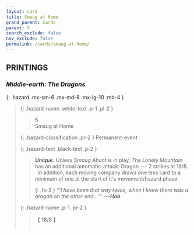 ```yaml
---
layout: card
title: Smaug at Home
grand_parent: Cards
parent: S
search_exclude: false
nav_exclude: false
permalink: /cards/smaug-at-home/
---
```


## PRINTINGS


### _Middle-earth: The Dragons_

{: .hazard .mx-sm-6 .mx-md-8 .mx-lg-10 .mb-4 }
> {: .hazard-name .white-text .p-1 .pl-2 }
> > <div class="hazard-mp">5</div>
> > <div class="card-name">Smaug at Home</div>
>
> {: .hazard-classification .pr-2 }
> Permanent-event
>
> {: .hazard-text .black-text .p-2 }
> > _**Unique.**_ Unless _Smaug Ahunt_ is in play, _The Lonely Mountain_ has an additional automatic-attack: Dragon --- 2 strikes at 18/8. <br>&ensp;In addition, each moving company draws one less card to a minimum of one at the start of it's movement/hazard phase. 
> > 
> > {: .fs-3 } 
> > _“‘I have been that way twice, when I knew there was a dragon on the other end...’”_ ***---&#65279;Hob*** 
>
> {: .hazard-name .p-1 .pr-2 }
> > <div class="card-shield">【 18/8 】</div>
> > <div class="card-corruption">&nbsp;</div>
